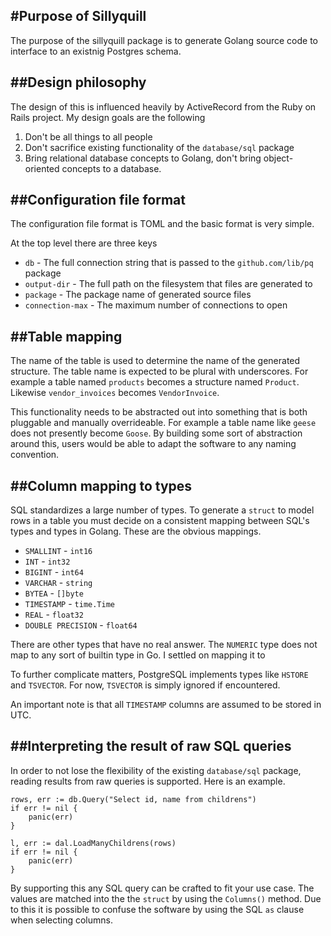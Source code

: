 #Purpose of Sillyquill
---
The purpose of the sillyquill package is to generate Golang source code to interface to an existnig Postgres schema. 

##Design philosophy
---
The design of this is influenced heavily by ActiveRecord from the Ruby on Rails project. My design goals are the following

1. Don't be all things to all people
1. Don't sacrifice existing functionality of the `database/sql` package
1. Bring relational database concepts to Golang, don't bring object-oriented concepts to a database.

##Configuration file format
---

The configuration file format is TOML and the basic format is very simple.

At the top level there are three keys

* `db` - The full connection string that is passed to the `github.com/lib/pq` package
* `output-dir` - The full path on the filesystem that files are generated to
* `package` - The package name of generated source files
* `connection-max` - The maximum number of connections to open

##Table mapping
---
The name of the table is used to determine the name of the generated structure. The table name is expected to be plural with underscores. For example a table named `products` becomes a structure named `Product`. Likewise `vendor_invoices` becomes `VendorInvoice`.

This functionality needs to be abstracted out into something that is both pluggable and manually overrideable. For example a table name like `geese` does not presently become `Goose`. By building some sort of abstraction around this, users would be able to adapt the software to  any naming convention.

##Column mapping to types
---
SQL standardizes a large number of types. To generate a `struct` to model rows in a table you must decide on a consistent mapping between SQL's types and types in Golang. These are the obvious mappings.

* `SMALLINT` - `int16`
* `INT` - `int32`
* `BIGINT` - `int64`
* `VARCHAR` - `string`
* `BYTEA` - `[]byte`
* `TIMESTAMP` - `time.Time`
* `REAL` - `float32`
* `DOUBLE PRECISION` - `float64`

There are other types that have no real answer. The `NUMERIC` type does not map to any sort of builtin type in Go. I settled on mapping it to 

To further complicate matters, PostgreSQL implements types like `HSTORE` and `TSVECTOR`. For now, `TSVECTOR` is simply ignored if encountered.

An important note is that all `TIMESTAMP` columns are assumed to be stored in UTC.

##Interpreting the result of raw SQL queries
---

In order to not lose the flexibility of the existing `database/sql` package, reading results from raw queries is supported. Here is an example.

```
rows, err := db.Query("Select id, name from childrens")
if err != nil {
	panic(err)
}

l, err := dal.LoadManyChildrens(rows)
if err != nil {
	panic(err)
}
```

By supporting this any SQL query can be crafted to fit your use case. The values are matched into the the `struct` by using the `Columns()` method. Due to this it is possible to confuse the software by using the SQL `as` clause when selecting columns.